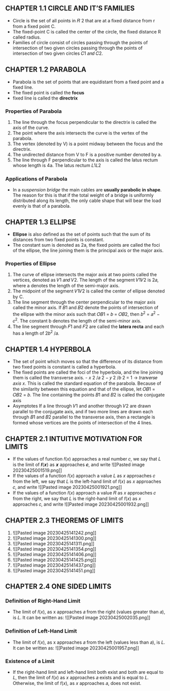## CHAPTER 1.1 CIRCLE AND IT’S FAMILIES
- Circle is the set of all points in 𝑅 2 that are at a fixed distance from r from a fixed point C. 
- The fixed-point C is called the center of the circle, the fixed distance R called radius. 
- Families of circle consist of circles passing through the points of intersection of two given circles passing through the points of intersection of two given circles 𝐶1 𝑎𝑛𝑑 𝐶2.

## CHAPTER 1.2 PARABOLA
- Parabola is the set of points that are equidistant from a fixed point and a fixed line. 
- The fixed point is called the **focus**
- fixed line is called the **directrix** 

### Properties of Parabola
1. The line through the focus perpendicular to the directrix is called the axis of the curve. 
2. The point where the axis intersects the curve is the vertex of the parabola. 
3. The vertex (denoted by V) is a point midway between the focus and the directrix. 
4. The undirected distance from V to F is a positive number denoted by a. 
5. The line through F perpendicular to the axis is called the latus rectum whose length is 4a. The latus rectum 𝐿1𝐿2


### Applications of Parabola
- In a *suspension bridge* the main cables are **usually parabolic in shape**. The reason for this is that if the total weight of a bridge is uniformly distributed along its length, the only cable shape that will bear the load evenly is that of a parabola.

## CHAPTER 1.3 ELLIPSE 
- **Ellipse** is also defined as the set of points such that the sum of its distances from two fixed points is constant. 
- The constant sum is denoted as 2a, the fixed points are called the foci of the ellipse, the line joining them is the principal axis or the major axis. 

### Properties of Ellipse
1. The curve of ellipse intersects the major axis at two points called the vertices, denoted as 𝑉1 𝑎𝑛𝑑 𝑉2. The length of the segment 𝑉1𝑉2 is 2𝑎, where a denotes the length of the semi-major axis. 
2. The midpoint of the segment 𝑉1𝑉2 is called the center of ellipse denoted by C. 
3. The line segment through the center perpendicular to the major axis called the minor axis. If 𝐵1 and 𝐵2 denote the points of intersection of the ellipse with the minor axis such that 𝑂𝐵1 = 𝑏 = 𝑂𝐵2, then 𝑏<sup>2</sup> = 𝑎<sup>2</sup> − 𝑐<sup>2</sup>. The constant b denotes the length of the semi-minor axis. 
4. The line segment through 𝐹1 and 𝐹2 are called the **latera recta** and each has a length of 2𝑏<sup>2</sup> \/𝑎.

## CHAPTER 1.4 HYPERBOLA
- The set of point which moves so that the difference of its distance from two fixed points is constant is called a hyperbola.
- The fixed points are called the foci of the hyperbola, and the line joining them is called the transverse axis. - 𝑥 2 /𝑎 2 − 𝑦 2 /𝑏 2 = 1 → 𝑡𝑟𝑎𝑛𝑣𝑒𝑟𝑠𝑒 𝑎𝑥𝑖𝑠 𝑥. This is called the standard equation of the parabola. Because of the similarity between this equation and that of the ellipse, let 𝑂𝐵1 = 𝑂𝐵2 = 𝑏. The line containing the points 𝐵1 and 𝐵2 is called the conjugate axis
- Asymptotes If a line through 𝑉1 and another through 𝑉2 are drawn parallel to the conjugate axis, and if two more lines are drawn each through 𝐵1 and 𝐵2 parallel to the transverse axis, then a rectangle is formed whose vertices are the points of intersection of the 4 lines.

## CHAPTER 2.1 INTUITIVE MOTIVATION FOR LIMITS 
- If the values of function 𝑓(𝑥) approaches a real number 𝑐, we say that 𝐿 is the limit of 𝒇(𝒙) as 𝒙 approaches 𝒄, and write ![[Pasted image 20230425001519.png]]
- If the values of a function 𝑓(𝑥) approach a value 𝐿 as 𝑥 approaches 𝑐 from the left, we say that 𝐿 is the left-hand limit of 𝑓(𝑥) as 𝑥 approaches 𝑐, and write ![[Pasted image 20230425001921.png]]
- If the values of a function 𝑓(𝑥) approach a value 𝑅 as 𝑥 approaches 𝑐 from the right, we say that 𝐿 is the right-hand limit of 𝑓(𝑥) as 𝑥 approaches 𝑐, and write ![[Pasted image 20230425001932.png]]


## CHAPTER 2.3 THEOREMS OF LIMITS
1. ![[Pasted image 20230425141242.png]]
2. ![[Pasted image 20230425141300.png]]
3. ![[Pasted image 20230425141311.png]]
4. ![[Pasted image 20230425141354.png]]
5. ![[Pasted image 20230425141406.png]]
6. ![[Pasted image 20230425141425.png]]
7. ![[Pasted image 20230425141437.png]]
8. ![[Pasted image 20230425141451.png]]




## CHAPTER 2.4 ONE SIDED LIMITS 
### Definition of Right-Hand Limit
- The limit of 𝑓(𝑥), as x approaches 𝑎 from the right (values greater than 𝑎), is 𝐿. It can be written as: ![[Pasted image 20230425002035.png]]

### Definition of Left-Hand Limit 
- The limit of 𝑓(𝑥), as x approaches 𝑎 from the left (values less than 𝑎), is 𝐿. It can be written as: ![[Pasted image 20230425001957.png]]

### Existence of a Limit
- If the right-hand limit and left-hand limit both exist and both are equal to 𝐿, then the limit of 𝑓(𝑥) as 𝑥 approaches 𝑎 exists and is equal to 𝐿. Otherwise, the limit of 𝑓(𝑥), as 𝑥 approaches 𝑎, does not exist.